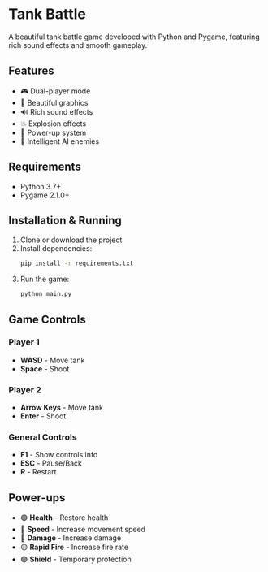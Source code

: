 # Tank Battle

A beautiful tank battle game developed with Python and Pygame, featuring rich sound effects and smooth gameplay.

## Features

- 🎮 Dual-player mode
- 🎨 Beautiful graphics
- 🔊 Rich sound effects
- 💥 Explosion effects
- 🎁 Power-up system
- 🤖 Intelligent AI enemies

## Requirements

- Python 3.7+
- Pygame 2.1.0+

## Installation & Running

1. Clone or download the project
2. Install dependencies:
   ```bash
   pip install -r requirements.txt
   ```
3. Run the game:
   ```bash
   python main.py
   ```

## Game Controls

### Player 1
- **WASD** - Move tank
- **Space** - Shoot

### Player 2
- **Arrow Keys** - Move tank
- **Enter** - Shoot

### General Controls
- **F1** - Show controls info
- **ESC** - Pause/Back
- **R** - Restart

## Power-ups

- 🟢 **Health** - Restore health
- 🔵 **Speed** - Increase movement speed
- 🔴 **Damage** - Increase damage
- 🟡 **Rapid Fire** - Increase fire rate
- 🟣 **Shield** - Temporary protection

